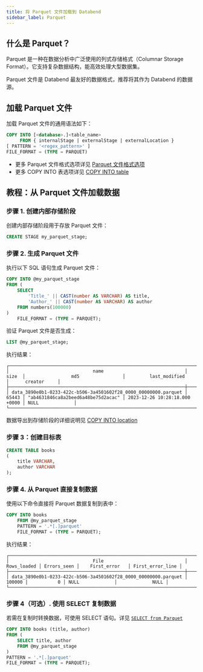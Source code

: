 ```yaml
---
title: 将 Parquet 文件加载到 Databend
sidebar_label: Parquet
---
```


## 什么是 Parquet？

Parquet 是一种在数据分析中广泛使用的列式存储格式（Columnar Storage Format）。它支持复杂数据结构，能高效处理大型数据集。

Parquet 文件是 Databend 最友好的数据格式，推荐将其作为 Databend 的数据源。

## 加载 Parquet 文件

加载 Parquet 文件的通用语法如下：

```sql
COPY INTO [<database>.]<table_name>
     FROM { internalStage | externalStage | externalLocation }
[ PATTERN = '<regex_pattern>' ]
FILE_FORMAT = (TYPE = PARQUET)
```

- 更多 Parquet 文件格式选项详见 [Parquet 文件格式选项](/sql/sql-reference/file-format-options#parquet-options)
- 更多 COPY INTO 表选项详见 [COPY INTO table](/sql/sql-commands/dml/dml-copy-into-table)

## 教程：从 Parquet 文件加载数据

### 步骤 1. 创建内部存储阶段

创建内部存储阶段用于存放 Parquet 文件：

```sql
CREATE STAGE my_parquet_stage;
```

### 步骤 2. 生成 Parquet 文件

执行以下 SQL 语句生成 Parquet 文件：

```sql
COPY INTO @my_parquet_stage
FROM (
    SELECT
        'Title_' || CAST(number AS VARCHAR) AS title,
        'Author_' || CAST(number AS VARCHAR) AS author
    FROM numbers(100000)
)
    FILE_FORMAT = (TYPE = PARQUET);
```

验证 Parquet 文件是否生成：

```sql
LIST @my_parquet_stage;
```

执行结果：

```text
┌──────────────────────────────────────────────────────────────────────────────────────────────────────────────────────────────────────────────────────────────────┐
│                               name                              │  size  │                 md5                │         last_modified         │      creator     │
├─────────────────────────────────────────────────────────────────┼────────┼────────────────────────────────────┼───────────────────────────────┼──────────────────┤
│ data_3890e0b1-0233-422c-b506-3a4501602f28_0000_00000000.parquet │  65443 │ "ab4631846ca8a2beed6a48be75d2acac" │ 2023-12-26 10:28:18.000 +0000 │ NULL             │
└──────────────────────────────────────────────────────────────────────────────────────────────────────────────────────────────────────────────────────────────────┘
```

数据导出到存储阶段的详细说明见 [COPY INTO location](/sql/sql-commands/dml/dml-copy-into-location)

### 步骤 3：创建目标表

```sql
CREATE TABLE books
(
    title VARCHAR,
    author VARCHAR
);
```

### 步骤 4. 从 Parquet 直接复制数据

使用以下命令直接将 Parquet 数据复制到表中：

```sql
COPY INTO books
    FROM @my_parquet_stage
    PATTERN = '.*[.]parquet'
    FILE_FORMAT = (TYPE = PARQUET);
```

执行结果：

```text
┌───────────────────────────────────────────────────────────────────────────────────────────────────────────────────────────────────┐
│                               File                              │ Rows_loaded │ Errors_seen │    First_error   │ First_error_line │
├─────────────────────────────────────────────────────────────────┼─────────────┼─────────────┼──────────────────┼──────────────────┤
│ data_3890e0b1-0233-422c-b506-3a4501602f28_0000_00000000.parquet │      100000 │           0 │ NULL             │             NULL │
└───────────────────────────────────────────────────────────────────────────────────────────────────────────────────────────────────┘
```

### 步骤 4（可选）. 使用 SELECT 复制数据

若需在复制时转换数据，可使用 SELECT 语句。详见 [`SELECT from Parquet`](../04-transform/00-querying-parquet.md)

```sql
COPY INTO books (title, author)
FROM (
    SELECT title, author
    FROM @my_parquet_stage
)
PATTERN = '.*[.]parquet'
FILE_FORMAT = (TYPE = PARQUET);
```
